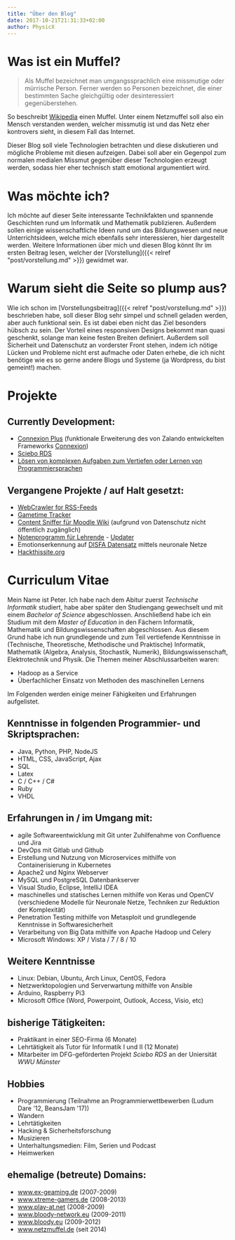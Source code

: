 ```yaml
---
title: "Über den Blog"
date: 2017-10-21T21:31:33+02:00
author: PhysicX
---
```


# Was ist ein Muffel?

>Als Muffel bezeichnet man umgangssprachlich eine missmutige oder mürrische Person. Ferner werden so Personen bezeichnet, die einer bestimmten Sache gleichgültig oder desinteressiert gegenüberstehen.

So beschreibt [Wikipedia](https://de.wikipedia.org/wiki/Muffel_(Person)) einen Muffel. Unter einem Netzmuffel soll also ein Mensch verstanden werden, welcher missmutig ist und das Netz eher kontrovers sieht, in diesem Fall das Internet.

Dieser Blog soll viele Technologien betrachten und diese diskutieren und mögliche Probleme mit diesen aufzeigen. Dabei soll aber ein Gegenpol zum normalen medialen Missmut gegenüber dieser Technologien erzeugt werden, sodass hier eher technisch statt emotional argumentiert wird.

# Was möchte ich?
Ich möchte auf dieser Seite interessante Technikfakten und spannende Geschichten rund um Informatik und Mathematik publizieren. Außerdem sollen einige wissenschaftliche Ideen rund um das Bildungswesen und neue Unterrichtsideen, welche mich ebenfalls sehr interessieren, hier dargestellt werden. Weitere Informationen über mich und diesen Blog könnt Ihr im ersten Beitrag lesen, welcher der [Vorstellung]({{< relref 
"post/vorstellung.md" >}}) gewidmet war.

# Warum sieht die Seite so plump aus?
Wie ich schon im [Vorstellungsbeitrag]({{< relref "post/vorstellung.md" >}}) beschrieben habe, soll dieser Blog sehr simpel und schnell geladen werden, aber auch funktional sein. Es ist dabei eben nicht das Ziel besonders hübsch zu sein. Der Vorteil eines responsiven Designs bekommt man quasi geschenkt, solange man keine festen Breiten definiert. Außerdem soll Sicherheit und Datenschutz an vorderster Front stehen, indem ich nötige Lücken und Probleme nicht erst aufmache oder Daten erhebe, die ich nicht benötige wie es so gerne andere Blogs und Systeme (ja Wordpress, du bist gemeint!) machen.

# Projekte
## Currently Development:

- [Connexion Plus](https://github.com/Sciebo-RDS/connexion-plus) (funktionale Erweiterung des von Zalando entwickelten Frameworks [Connexion](https://github.com/zalando/connexion))
- [Sciebo RDS](https://github.com/Sciebo-RDS/Sciebo-RDS)
- [Lösen von komplexen Aufgaben zum Vertiefen oder Lernen von Programmiersprachen](https://github.com/iPhysicX/learning_tasks)

## Vergangene Projekte / auf Halt gesetzt:

- [WebCrawler for RSS-Feeds](https://github.com/iPhysicX/WebMining)
- [Gametime Tracker](https://github.com/iPhysicX/GamePlayTracker)
- [Content Sniffer für Moodle Wiki](https://github.com/iPhysicX/DDISkriptParserPython) (aufgrund von Datenschutz nicht öffentlich zugänglich)
- [Notenprogramm für Lehrende](https://github.com/Heiss/GradeBank) - [Updater](https://github.com/Heiss/Gradebank-Updater)
- Emotionserkennung auf [DISFA Datensatz](http://www.engr.du.edu/mmahoor/DISFA.htm) mittels neuronale Netze
- [Hackthissite.org](https://www.hackthissite.org/user/view/iPhysicX/)

# Curriculum Vitae

Mein Name ist Peter. Ich habe nach dem Abitur zuerst *Technische Informatik* studiert, habe aber später den Studiengang gewechselt und mit einem *Bachelor of Science* abgeschlossen. Anschließend habe ich ein Studium mit dem *Master of Education* in den Fächern Informatik, Mathematik und Bildungswissenschaften abgeschlossen. Aus diesem Grund habe ich nun grundlegende und zum Teil vertiefende Kenntnisse in (Technische, Theoretische, Methodische und Praktische) Informatik, Mathematik (Algebra, Analysis, Stochastik, Numerik),  Bildungswissenschaft, Elektrotechnik und Physik. 
Die Themen meiner Abschlussarbeiten waren:

- Hadoop as a Service
- Überfachlicher Einsatz von Methoden des maschinellen Lernens

Im Folgenden werden einige meiner Fähigkeiten und Erfahrungen aufgelistet.

## Kenntnisse in folgenden Programmier- und Skriptsprachen:

- Java, Python, PHP, NodeJS
- HTML, CSS, JavaScript, Ajax
- SQL
- Latex
- C / C++ / C#
- Ruby
- VHDL

## Erfahrungen in / im Umgang mit:

- agile Softwareentwicklung mit Git unter Zuhilfenahme von Confluence und Jira
- DevOps mit Gitlab und Github
- Erstellung und Nutzung von Microservices mithilfe von Containerisierung in Kubernetes
- Apache2 und Nginx Webserver
- MySQL und PostgreSQL Datenbankserver
- Visual Studio, Eclipse, IntelliJ IDEA
- maschinelles und statisches Lernen mithilfe von Keras und OpenCV (verschiedene Modelle für Neuronale Netze, Techniken zur Reduktion der Komplexität)
- Penetration Testing mithilfe von Metasploit und grundlegende Kenntnisse in Softwaresicherheit
- Verarbeitung von Big Data mithilfe von Apache Hadoop und Celery
- Microsoft Windows: XP / Vista / 7 / 8 / 10

## Weitere Kenntnisse
- Linux: Debian, Ubuntu, Arch Linux, CentOS, Fedora
- Netzwerktopologien und Serverwartung mithilfe von Ansible
- Arduino, Raspberry Pi3
- Microsoft Office (Word, Powerpoint, Outlook, Access, Visio, etc)

## bisherige Tätigkeiten:

- Praktikant in einer SEO-Firma (6 Monate)
- Lehrtätigkeit als Tutor für Informatik I und II (12 Monate)
- Mitarbeiter im DFG-geförderten Projekt *Sciebo RDS* an der Uniersität *WWU Münster*

## Hobbies

- Programmierung (Teilnahme an Programmierwettbewerben (Ludum Dare '12, BeansJam '17))
- Wandern
- Lehrtätigkeiten
- Hacking & Sicherheitsforschung
- Musizieren
- Unterhaltungsmedien: Film, Serien und Podcast
- Heimwerken

## ehemalige (betreute) Domains:

- www.ex-geaming.de (2007-2009)
- www.xtreme-gamers.de (2008-2013)
- www.play-at.net (2008-2009)
- www.bloody-network.eu (2009-2011)
- www.bloody.eu (2009-2012)
- www.netzmuffel.de (seit 2014)
